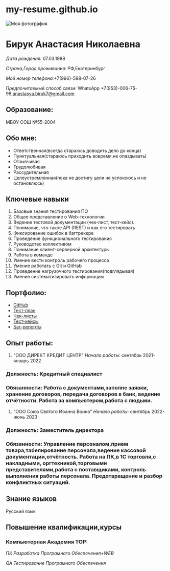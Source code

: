 # my-resume.github.io

![Моя фотография](https://img.hhcdn.ru/photo/644921619.jpeg?t=1708957912&h=QxIDZznLteaV7hJSlWHBIQ)

# Бирук Анастасия Николаевна
_Дата рождения:_ 07.03.1988 

_Страна,Город проживания:_ РФ,Екатеринбург

_Мой номер телефона:_+7(996)-598-07-26

_Предпочитаемый способ связи:_ WhatsApp +7(953)-006-75-98,anastasya.biruk7@gmail.com


## Образование:
МБОУ СОШ №55-2004

## Обо мне:
- Ответственная(всегда стараюсь доводить дело до конца)
- Пунктуальная(стараюсь приходить вовремя,не опаздывать)
- Отзывчивая
- Трудолюбивая
- Рассудительная
- Целеустремленная(пока не достигу цели не успокоюсь и не остановлюсь)

## Ключевые навыки

1. Базовые знания тестирования ПО
2. Общее представление о Web-технологии
3. Ведение тестовой документации (чек-лист, тест-кейс).
4. Понимание, что такое API (REST) и как его тестировать
5. Фиксирование ошибок в багтрекере
6. Проведение функционального тестирования
7. Руководство коллективом
8. Понимание клиент-серверной архитектуры
9. Работа в команде
10. Умение вести контроль рабочего процесса
11. Умение работать с Git и GitHab
12. Проведение нагрузочного тестирования(подглядывая)
13. Умение систематизировать информацию

## Портфолио:
- [GitHub](https://github.com/anastasya-777?tab=repositories)
- [Тест-план](https://docs.google.com/document/d/1scd7xrSIvfJJO76sskfHUFr0_qwUzZ_zIFzaeo2MyqA/edit?usp=sharing)
- [Чек-листы](https://docs.google.com/document/d/18iefnpKfdJsZEZFCb32qFvDWjlOAluCDY7asPmFfK-s/edit?usp=sharing)
- [Тест-кейсы](https://docs.google.com/spreadsheets/d/1rujh5JV4td32BmewJ-xalLta7oNAf5B3dq6q-fMdWoQ/edit?usp=sharing)
- [Баг-репорты](https://docs.google.com/spreadsheets/d/1q95kPUCrlXVZntOKeNBw8HGkbrVm7Ct6qLGY49WPenI/edit?usp=sharing)


## Опыт работы:
1. "ООО ДИРЕКТ КРЕДИТ ЦЕНТР"
_Начало работы:_ сентябрь 2021-январь 2022
### Должность: Кредитный специалист
### Обязанности: Работа с документами,заполне заявки, хранение договоров, передача договоров в банк, ведение отчётности. Работа за компьютером,работа с людьми.
1. "ООО Союз Святого Иоанна Воина"
_Начало работы:_ сентябрь 2022-июнь 2023

### Должность: Заместитель директора
### Обязанности: Управление персоналом,прием товара,табелирование персонала,ведение кассовой документации,отчётность. Работа на ПК,в 1С торговля,с накладными, оргтехникой,торговыми представителями,работа с поставщиками, контроль выполнения работы персонала. Предотвращение и разбор конфликтных ситуаций.
    
## Знание языков
Русский язык

## Повышение квалификации,курсы

### Компьютерная Академия TOP:

_ПК Разработка Програмного Обеспечения+WEB_

_QA Тестирование Програмного Обеспечения_
